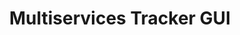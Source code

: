 ---
title: Multiservices Tracker GUI
category: Content
category_slug: f-content
type: content
image: assets/img/works/work4.jpg
button_url: https://github.com/Godkayaki/Multiservices-info-gui
---